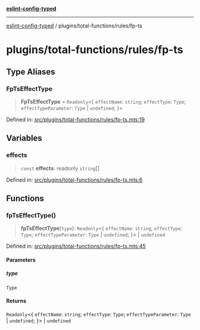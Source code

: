 [**eslint-config-typed**](../../../README.md)

---

[eslint-config-typed](../../../README.md) / plugins/total-functions/rules/fp-ts

# plugins/total-functions/rules/fp-ts

## Type Aliases

### FpTsEffectType

> **FpTsEffectType** = `Readonly`\<\{ `effectName`: `string`; `effectType`: `Type`; `effectTypeParameter`: `Type` \| `undefined`; \}\>

Defined in: [src/plugins/total-functions/rules/fp-ts.mts:19](https://github.com/noshiro-pf/eslint-config-typed/blob/main/src/plugins/total-functions/rules/fp-ts.mts#L19)

## Variables

### effects

> `const` **effects**: readonly `string`[]

Defined in: [src/plugins/total-functions/rules/fp-ts.mts:6](https://github.com/noshiro-pf/eslint-config-typed/blob/main/src/plugins/total-functions/rules/fp-ts.mts#L6)

## Functions

### fpTsEffectType()

> **fpTsEffectType**(`type`): `Readonly`\<\{ `effectName`: `string`; `effectType`: `Type`; `effectTypeParameter`: `Type` \| `undefined`; \}\> \| `undefined`

Defined in: [src/plugins/total-functions/rules/fp-ts.mts:45](https://github.com/noshiro-pf/eslint-config-typed/blob/main/src/plugins/total-functions/rules/fp-ts.mts#L45)

#### Parameters

##### type

`Type`

#### Returns

`Readonly`\<\{ `effectName`: `string`; `effectType`: `Type`; `effectTypeParameter`: `Type` \| `undefined`; \}\> \| `undefined`
